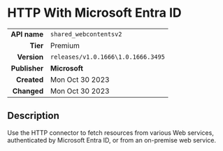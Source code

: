 # HTTP With Microsoft Entra ID
| | |
|-:|-|
|**API name**|`shared_webcontentsv2`|
|**Tier**|Premium|
|**Version**|`releases/v1.0.1666\1.0.1666.3495`|
|**Publisher**|**Microsoft**|
|**Created**|Mon Oct 30 2023|
|**Changed**|Mon Oct 30 2023|

## Description
Use the HTTP connector to fetch resources from various Web services, authenticated by Microsoft Entra ID, or from an on-premise web service.
